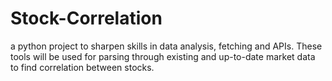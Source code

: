 # Stock-Correlation
a python project to sharpen skills in data analysis, fetching and APIs. These tools will be used for parsing through existing and up-to-date market data to find correlation between stocks.
